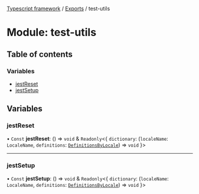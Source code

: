[Typescript framework](../index.md) / [Exports](../modules.md) / test-utils

# Module: test-utils

## Table of contents

### Variables

- [jestReset](test_utils.md#jestreset)
- [jestSetup](test_utils.md#jestsetup)

## Variables

### jestReset

• `Const` **jestReset**: () => `void` & `Readonly`<{ `dictionary`: (`localeName`: `LocaleName`, `definitions`: [`DefinitionsByLocale`](facade_implementations_lang_dictionary.md#definitionsbylocale)) => `void`  }\>

___

### jestSetup

• `Const` **jestSetup**: () => `void` & `Readonly`<{ `dictionary`: (`localeName`: `LocaleName`, `definitions`: [`DefinitionsByLocale`](facade_implementations_lang_dictionary.md#definitionsbylocale)) => `void`  }\>
